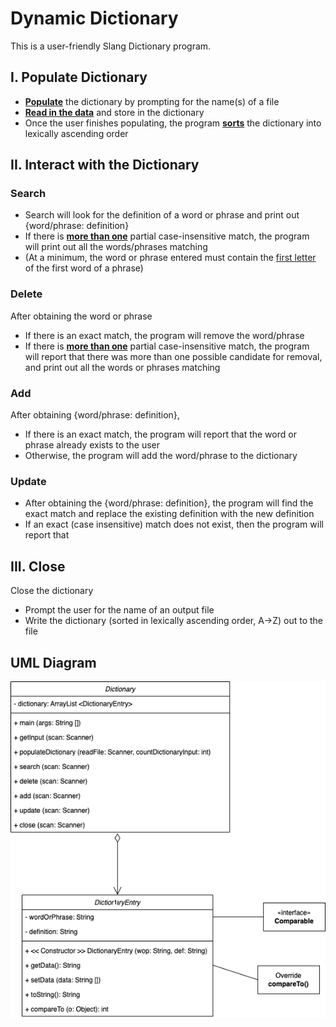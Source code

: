 # Dynamic Dictionary
This is a user-friendly Slang Dictionary program. 
## I. Populate Dictionary
- <ins>**Populate**</ins> the dictionary by prompting for the name(s) of a file
- <ins>**Read in the data**</ins> and store in the dictionary
- Once the user finishes populating, the program <ins>**sorts**</ins> the dictionary into lexically ascending order
## II. Interact with the Dictionary
### Search
- Search will look for the definition of a word or phrase and print out {word/phrase: definition}
- If there is <ins>**more than one**</ins> partial case-insensitive match, the program will print out all the words/phrases matching
- (At a minimum, the word or phrase entered must contain the <ins>first letter</ins> of the first word of a phrase)
### Delete
After obtaining the word or phrase
  - If there is an exact match, the program will remove the word/phrase
  - If there is <ins>**more than one**</ins> partial case-insensitive match, the program will report that there was more than one possible candidate for removal, and print out all the words or phrases matching

### Add
After obtaining {word/phrase: definition},
  - If there is an exact match, the program will report that the word or phrase already exists to the user
  - Otherwise, the program will add the word/phrase to the dictionary
### Update
- After obtaining the {word/phrase: definition}, the program will find the exact match and replace the existing definition with the new definition
- If an exact (case insensitive) match does not exist, then the program will report that
## III. Close
Close the dictionary
- Prompt the user for the name of an output file
- Write the dictionary (sorted in lexically ascending order, A→Z) out to the file
## UML Diagram
![UML](UML.png)
